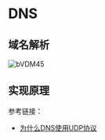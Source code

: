 # DNS

## 域名解析

![bVDM45](https://zhuduanlei-1256381138.cos.ap-guangzhou.myqcloud.com/uPic/bVDM45.jpg)

## 实现原理

参考链接：

- [为什么DNS使用UDP协议](https://draveness.me/whys-the-design-dns-udp-tcp/)
